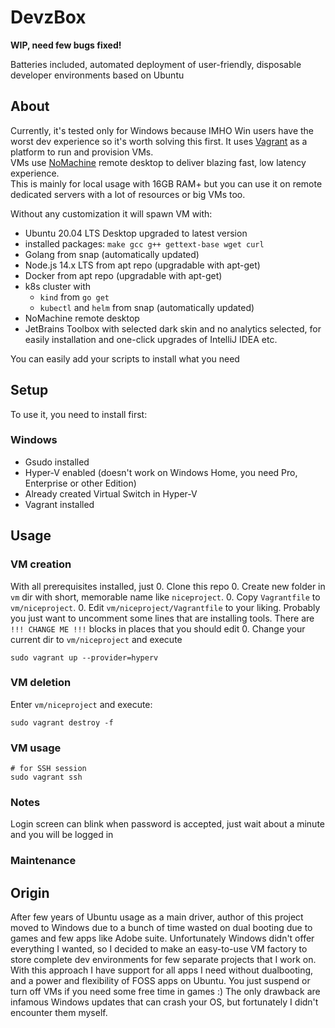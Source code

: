 # DevzBox

**WIP, need few bugs fixed!**

Batteries included, automated deployment of user-friendly, disposable developer environments based on Ubuntu

## About

Currently, it's tested only for Windows because IMHO Win users have the worst dev experience so it's worth solving this first.
It uses [Vagrant](https://www.vagrantup.com/intro) as a platform to run and provision VMs.  
VMs use [NoMachine](https://www.nomachine.com/) remote desktop to deliver blazing fast, low latency experience.  
This is mainly for local usage with 16GB RAM+ but you can use it on remote dedicated servers with a lot of resources or big VMs too.

Without any customization it will spawn VM with:
- Ubuntu 20.04 LTS Desktop upgraded to latest version
- installed packages: `make gcc g++ gettext-base wget curl`
- Golang from snap (automatically updated)
- Node.js 14.x LTS from apt repo (upgradable with apt-get)
- Docker from apt repo (upgradable with apt-get)
- k8s cluster with 
  - `kind` from `go get`
  - `kubectl` and `helm` from snap (automatically updated)
- NoMachine remote desktop
- JetBrains Toolbox with selected dark skin and no analytics selected, for easily installation and one-click upgrades of IntelliJ IDEA etc.

You can easily add your scripts to install what you need

## Setup

To use it, you need to install first:

### Windows

- Gsudo installed
- Hyper-V enabled (doesn't work on Windows Home, you need Pro, Enterprise or other Edition)
- Already created Virtual Switch in Hyper-V
- Vagrant installed

## Usage

### VM creation

With all prerequisites installed, just 
0. Clone this repo
0. Create new folder in `vm` dir with short, memorable name like `niceproject`.
0. Copy `Vagrantfile` to `vm/niceproject`.
0. Edit `vm/niceproject/Vagrantfile` to your liking. 
   Probably you just want to uncomment some lines that are installing tools.
   There are `!!! CHANGE ME !!!` blocks in places that you should edit
0. Change your current dir to `vm/niceproject` and execute
```
sudo vagrant up --provider=hyperv
```

### VM deletion

Enter `vm/niceproject` and execute:
```
sudo vagrant destroy -f
```

### VM usage

```
# for SSH session
sudo vagrant ssh
```

### Notes

Login screen can blink when password is accepted, just wait about a minute and you will be logged in

### Maintenance

## Origin

After few years of Ubuntu usage as a main driver, author of this project moved to Windows due to a bunch of time wasted on dual booting due to games and few apps like Adobe suite.
Unfortunately Windows didn't offer everything I wanted, so I decided to make an easy-to-use VM factory to store complete dev environments for few separate projects that I work on.
With this approach I have support for all apps I need without dualbooting, and a power and flexibility of FOSS apps on Ubuntu. You just suspend or turn off VMs if you need some free time in games :)
The only drawback are infamous Windows updates that can crash your OS, but fortunately I didn't encounter them myself.
